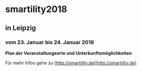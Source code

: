 # smartility2018
## in Leipzig
### vom 23. Januar bis 24. Januar 2018

**Plan der Veranstaltungsorte und Unterkunftsmöglichkeiten**

<script src="https://embed.github.com/view/geojson/netzleipzig/smartility2018/master/smartility.geojson"></script>


Für mehr Infos gehe zu [http://smartility.de](http://smartility.de)
